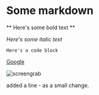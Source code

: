 # Some markdown

** Here's some bold text **

*Here's some italic text*

``` Here's a code block ```

[Google](http://www.google.com)

![screengrab](./GPS_pairing.JPG)

added a line - as a small change.
